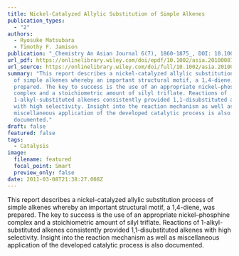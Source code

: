 ```yaml
---
title: Nickel-Catalyzed Allylic Substitution of Simple Alkenes
publication_types:
  - "2"
authors:
  - Ryosuke Matsubara
  - Timothy F. Jamison
publication: "_Chemistry An Asian Journal 6(7), 1860-1875_, DOI: 10.1002/asia.201000875"
url_pdf: https://onlinelibrary.wiley.com/doi/epdf/10.1002/asia.201000875
url_source: https://onlinelibrary.wiley.com/doi/full/10.1002/asia.201000875
summary: "This report describes a nickel-catalyzed allylic substitution process
  of simple alkenes whereby an important structural motif, a 1,4-diene, was
  prepared. The key to success is the use of an appropriate nickel–phosphine
  complex and a stoichiometric amount of silyl triflate. Reactions of
  1-alkyl-substituted alkenes consistently provided 1,1-disubstituted alkenes
  with high selectivity. Insight into the reaction mechanism as well as
  miscellaneous application of the developed catalytic process is also
  documented."
draft: false
featured: false
tags:
  - Catalysis
image:
  filename: featured
  focal_point: Smart
  preview_only: false
date: 2011-03-08T21:38:27.008Z
---
```

  This report describes a nickel-catalyzed allylic substitution process of simple alkenes whereby an important structural motif, a 1,4-diene, was prepared. The key to success is the use of an appropriate nickel–phosphine complex and a stoichiometric amount of silyl triflate. Reactions of 1-alkyl-substituted alkenes consistently provided 1,1-disubstituted alkenes with high selectivity. Insight into the reaction mechanism as well as miscellaneous application of the developed catalytic process is also documented.
